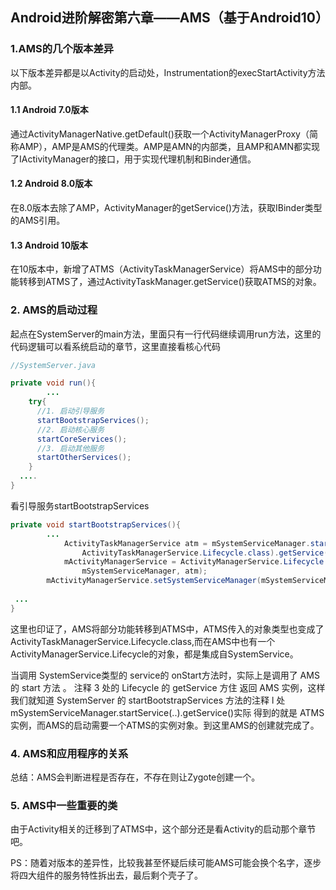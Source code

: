 ## Android进阶解密第六章——AMS（基于Android10）

### 1.AMS的几个版本差异

以下版本差异都是以Activity的启动处，Instrumentation的execStartActivity方法内部。

#### 1.1 Android 7.0版本

通过ActivityManagerNative.getDefault()获取一个ActivityManagerProxy（简称AMP），AMP是AMS的代理类。AMP是AMN的内部类，且AMP和AMN都实现了IActivityManager的接口，用于实现代理机制和Binder通信。

#### 1.2 Android 8.0版本

在8.0版本去除了AMP，ActivityManager的getService()方法，获取IBinder类型的AMS引用。

#### 1.3 Android 10版本

在10版本中，新增了ATMS（ActivityTaskManagerService）将AMS中的部分功能转移到ATMS了，通过ActivityTaskManager.getService()获取ATMS的对象。



### 2. AMS的启动过程

起点在SystemServer的main方法，里面只有一行代码继续调用run方法，这里的代码逻辑可以看系统启动的章节，这里直接看核心代码

```java
//SystemServer.java

private void run(){
 		...
    try{
      //1. 启动引导服务
      startBootstrapServices();
      //2. 启动核心服务
      startCoreServices();
      //3. 启动其他服务
      startOtherServices();
    }
  ....
}
```

看引导服务startBootstrapServices

```java
private void startBootstrapServices(){
  		...
    		ActivityTaskManagerService atm = mSystemServiceManager.startService(
                ActivityTaskManagerService.Lifecycle.class).getService();
  			mActivityManagerService = ActivityManagerService.Lifecycle.startService(
                mSystemServiceManager, atm);
        mActivityManagerService.setSystemServiceManager(mSystemServiceManager);
  
 ...	
}
```

这里也印证了，AMS将部分功能转移到ATMS中，ATMS传入的对象类型也变成了ActivityTaskManagerService.Lifecycle.class,而在AMS中也有一个ActivityManagerService.Lifecycle的对象，都是集成自SystemService。

当调用 SystemService类型的 service的 onStart方法时，实际上是调用了 AMS 的 start 方法 。 注释 3 处的 Lifecycle 的 getService 方住 返回 AMS 实例，这样我们就知道 SystemServer 的 startBootstrapServices 方法的注释 l 处 mSystemServiceManager.startService(..).getService()实际 得到的就是 ATMS 实例，而AMS的启动需要一个ATMS的实例对象。到这里AMS的创建就完成了。

### 4. AMS和应用程序的关系

总结：AMS会判断进程是否存在，不存在则让Zygote创建一个。

### 5. AMS中一些重要的类

由于Activity相关的迁移到了ATMS中，这个部分还是看Activity的启动那个章节吧。





PS：随着对版本的差异性，比较我甚至怀疑后续可能AMS可能会换个名字，逐步将四大组件的服务特性拆出去，最后剩个壳子了。







